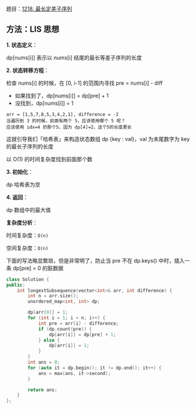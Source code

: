 题目：[1218. 最长定差子序列](https://leetcode-cn.com/problems/longest-arithmetic-subsequence-of-given-difference/)

## 方法：LIS 思想

**1. 状态定义**：

dp[nums[i]] 表示以 nums[i] 结尾的最长等差子序列的长度

**2. 状态转移方程**：

检查 nums[i] 的时候，在 [0, i-1] 的范围内寻找 pre = nums[i] - diff

- 如果找到了，dp[nums[i]] = dp[pre] + 1
- 没找到，dp[nums[i]] = 1

```
arr = [1,5,7,8,5,3,4,2,1], difference = -2
当遍历到 3 的时候，前面有两个 5，应该使用哪个 5 呢？
应该使用 idx=4 的那个5，因为 dp[4]=2，这个5的长度更长
```

这就引导我们「哈希表」来构造状态数组 dp {key : val}，val 为末尾数字为 key 的最长子序列的长度

以 O(1) 的时间复杂度找到前面那个数

**3. 初始化**：

dp 哈希表为空

**4. 返回**：

dp 数组中的最大值

**复杂度分析**：

时间复杂度：`O(n)`

空间复杂度：`O(n)`

下面的写法略显繁琐，但是非常明了，防止当 pre 不在 dp.keys() 中时，插入一条 dp[pre] = 0 的脏数据

```c++
class Solution {
public:
    int longestSubsequence(vector<int>& arr, int difference) {
        int n = arr.size();
        unordered_map<int, int> dp;

        dp[arr[0]] = 1;
        for (int i = 1; i < n; i++) {
            int pre = arr[i] - difference;
            if (dp.count(pre)) {
                dp[arr[i]] = dp[pre] + 1;
            } else {
                dp[arr[i]] = 1;
            }
        }
        int ans = 0;
        for (auto it = dp.begin(); it != dp.end(); it++) {
            ans = max(ans, it->second);
        }

        return ans;
    }
};
```


